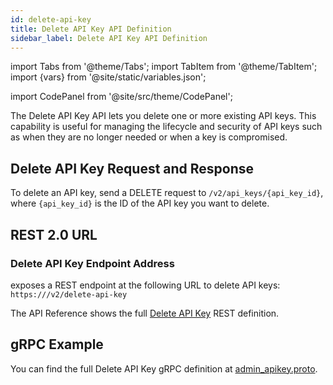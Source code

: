 ```yaml
---
id: delete-api-key
title: Delete API Key API Definition
sidebar_label: Delete API Key API Definition
---
```


import Tabs from '@theme/Tabs';
import TabItem from '@theme/TabItem';
import {vars} from '@site/static/variables.json';

import CodePanel from '@site/src/theme/CodePanel';


The Delete API Key API lets you delete one or more existing API keys.
This capability is useful for managing the lifecycle and security of API keys
such as when they are no longer needed or when a key is compromised.

## Delete API Key Request and Response

To delete an API key, send a DELETE request to `/v2/api_keys/{api_key_id}`,
where `{api_key_id}` is the ID of the API key you want to delete.

## REST 2.0 URL

### Delete API Key Endpoint Address

<Config v="names.product"/> exposes a REST endpoint at the following URL
to delete API keys:
<code>https://<Config v="domains.rest.indexing"/>/v2/delete-api-key</code>

The API Reference shows the full [Delete API Key](/docs/rest-api/delete-api-key) REST definition.

## gRPC Example

You can find the full Delete API Key gRPC definition at [admin_apikey.proto](https://github.com/vectara/protos/blob/main/admin_apikey.proto).
